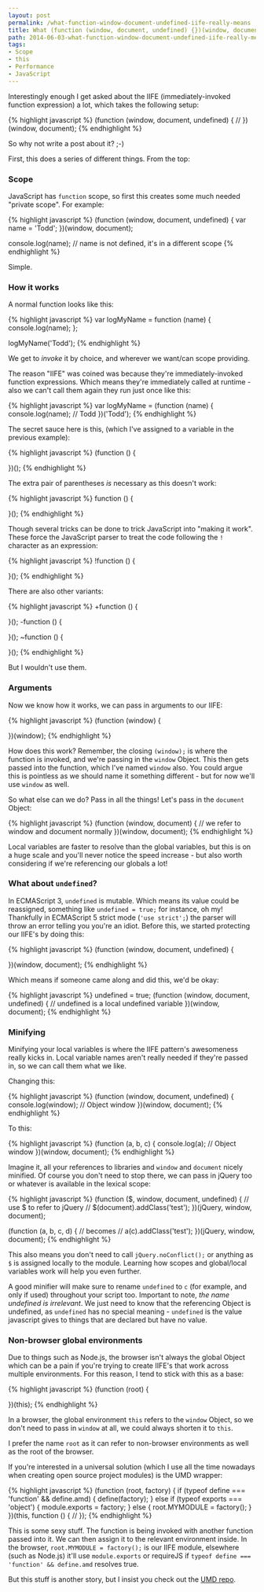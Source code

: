 ```yaml
---
layout: post
permalink: /what-function-window-document-undefined-iife-really-means
title: What (function (window, document, undefined) {})(window, document); really means
path: 2014-06-03-what-function-window-document-undefined-iife-really-means.md
tags:
- Scope
- this
- Performance
- JavaScript
---
```


Interestingly enough I get asked about the IIFE (immediately-invoked function expression) a lot, which takes the following setup:

{% highlight javascript %}
(function (window, document, undefined) {
  // 
})(window, document);
{% endhighlight %}

So why not write a post about it? ;-)

First, this does a series of different things. From the top:

### Scope

JavaScript has `function` scope, so first this creates some much needed "private scope". For example:

{% highlight javascript %}
(function (window, document, undefined) {
  var name = 'Todd';
})(window, document);

console.log(name); // name is not defined, it's in a different scope
{% endhighlight %}

Simple.

### How it works

A normal function looks like this:

{% highlight javascript %}
var logMyName = function (name) {
  console.log(name);
};

logMyName('Todd');
{% endhighlight %}

We get to _invoke_ it by choice, and wherever we want/can scope providing.

The reason "IIFE" was coined was because they're immediately-invoked function expressions. Which means they're immediately called at runtime - also we can't call them again they run just once like this:

{% highlight javascript %}
var logMyName = (function (name) {
  console.log(name); // Todd
})('Todd');
{% endhighlight %}

The secret sauce here is this, (which I've assigned to a variable in the previous example):

{% highlight javascript %}
(function () {
  
})();
{% endhighlight %}

The extra pair of parentheses _is_ necessary as this doesn't work:

{% highlight javascript %}
function () {
  
}();
{% endhighlight %}

Though several tricks can be done to trick JavaScript into "making it work". These force the JavaScript parser to treat the code following the `!` character as an expression:

{% highlight javascript %}
!function () {
  
}();
{% endhighlight %}

There are also other variants:

{% highlight javascript %}
+function () {
  
}();
-function () {
  
}();
~function () {
  
}();
{% endhighlight %}

But I wouldn't use them.

### Arguments

Now we know how it works, we can pass in arguments to our IIFE:

{% highlight javascript %}
(function (window) {
  
})(window);
{% endhighlight %}

How does this work? Remember, the closing `(window);` is where the function is invoked, and we're passing in the `window` Object. This then gets passed into the function, which I've named `window` also. You could argue this is pointless as we should name it something different - but for now we'll use `window` as well.

So what else can we do? Pass in all the things! Let's pass in the `document` Object:

{% highlight javascript %}
(function (window, document) {
  // we refer to window and document normally
})(window, document);
{% endhighlight %}

Local variables are faster to resolve than the global variables, but this is on a huge scale and you'll never notice the speed increase - but also worth considering if we're referencing our globals a lot!

### What about `undefined`?

In ECMAScript 3, `undefined` is mutable. Which means its value could be reassigned, something like `undefined = true;` for instance, oh my! Thankfully in ECMAScript 5 strict mode (`'use strict';`) the parser will throw an error telling you you're an idiot. Before this, we started protecting our IIFE's by doing this:

{% highlight javascript %}
(function (window, document, undefined) {

})(window, document);
{% endhighlight %}

Which means if someone came along and did this, we'd be okay:

{% highlight javascript %}
undefined = true;
(function (window, document, undefined) {
  // undefined is a local undefined variable
})(window, document);
{% endhighlight %}

### Minifying

Minifying your local variables is where the IIFE pattern's awesomeness really kicks in. Local variable names aren't really needed if they're passed in, so we can call them what we like.

Changing this:

{% highlight javascript %}
(function (window, document, undefined) {
  console.log(window); // Object window
})(window, document);
{% endhighlight %}

To this:

{% highlight javascript %}
(function (a, b, c) {
  console.log(a); // Object window
})(window, document);
{% endhighlight %}

Imagine it, all your references to libraries and `window` and `document` nicely minified. Of course you don't need to stop there, we can pass in jQuery too or whatever is available in the lexical scope:

{% highlight javascript %}
(function ($, window, document, undefined) {
  // use $ to refer to jQuery
  // $(document).addClass('test');
})(jQuery, window, document);

(function (a, b, c, d) {
  // becomes
  // a(c).addClass('test');
})(jQuery, window, document);
{% endhighlight %}

This also means you don't need to call `jQuery.noConflict();` or anything as `$` is assigned locally to the module. Learning how scopes and global/local variables work will help you even further.

A good minifier will make sure to rename `undefined` to `c` (for example, and only if used) throughout your script too. Important to note, _the name undefined is irrelevant_. We just need to know that the referencing Object is undefined, as `undefined` has no special meaning - `undefined` is the value javascript gives to things that are declared but have no value.

### Non-browser global environments

Due to things such as Node.js, the browser isn't always the global Object which can be a pain if you're trying to create IIFE's that work across multiple environments. For this reason, I tend to stick with this as a base:

{% highlight javascript %}
(function (root) {

})(this);
{% endhighlight %}

In a browser, the global environment `this` refers to the `window` Object, so we don't need to pass in `window` at all, we could always shorten it to `this`.

I prefer the name `root` as it can refer to non-browser environments as well as the root of the browser.

If you're interested in a universal solution (which I use all the time nowadays when creating open source project modules) is the UMD wrapper:

{% highlight javascript %}
(function (root, factory) {
  if (typeof define === 'function' && define.amd) {
    define(factory);
  } else if (typeof exports === 'object') {
    module.exports = factory;
  } else {
    root.MYMODULE = factory();
  }
})(this, function () {
  // 
});
{% endhighlight %}

This is some sexy stuff. The function is being invoked with another function passed into it. We can then assign it to the relevant environment inside. In the browser, `root.MYMODULE = factory();` is our IIFE module, elsewhere (such as Node.js) it'll use `module.exports` or requireJS if `typeof define === 'function' && define.amd` resolves true.

But this stuff is another story, but I insist you check out the [UMD repo](https://github.com/umdjs/umd).
